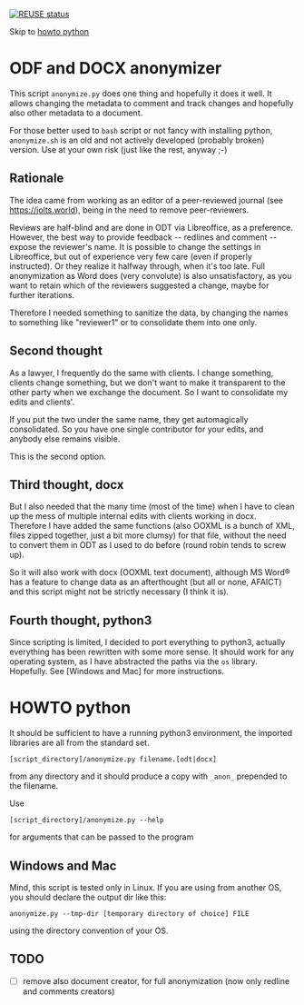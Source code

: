 <!--
 *---------------------------------------------------------------------------
    SPDX-FileCopyrightText: Carlo Piana <kappa@piana.eu>

    SPDX-License-Identifier: CC0-1.0
 *---------------------------------------------------------------------------
 -->

[![REUSE status](https://api.reuse.software/badge/github.com/kappapiana/anonymize)](https://api.reuse.software/info/github.com/kappapiana/anonymize)

Skip to [howto python](#howto-python)

# ODF and DOCX anonymizer

This script `anonymize.py` does one thing and hopefully it does it well. It allows changing the metadata to comment and track changes and hopefully also other metadata to a document.

For those better used to `bash` script or not fancy with installing python, `anonymize.sh` is an old and not actively developed (probably broken) version. Use at your own risk (just like the rest, anyway ;-)

## Rationale

The idea came from working as an editor of a peer-reviewed journal (see https://jolts.world), being in the need to remove peer-reviewers.

Reviews are half-blind and are done in ODT via Libreoffice, as a preference. However,
the best way to provide feedback -- redlines and comment -- expose the reviewer's name. It is possible to change the settings in Libreoffice, but out of experience very few care (even if properly instructed). Or they realize it halfway through, when it's too late. Full anonymization as Word does (very convolute) is also unsatisfactory, as you want to retain which of the reviewers suggested a change, maybe for further iterations.

Therefore I needed something to sanitize the data, by changing the names to something like "reviewer1" or to consolidate them into one only.

## Second thought

As a lawyer, I frequently do the same with clients. I change something, clients change something, but we don't want to make it transparent to the other party when we exchange the document. So I want to consolidate my edits and clients'.

If you put the two under the same name, they get automagically consolidated. So you have one single contributor for your edits, and anybody else remains visible.

This is the second option.

## Third thought, docx

But I also needed that the many time (most of the time) when I have to clean up the mess of multiple internal edits with clients working in docx. Therefore I have added the same functions (also OOXML is a bunch of XML, files zipped together, just a bit more clumsy) for that file, without the need to convert them in ODT as I used to do before (round robin tends to screw up).

So it will also work with docx (OOXML text document), although MS Word® has a feature to change data as an afterthought (but all or none, AFAICT) and this script might not be strictly necessary (I think it is).

## Fourth thought, python3

Since scripting is limited, I decided to port everything to python3, actually everything has been rewritten with some more sense. It should work for any operating system, as I have abstracted the paths via the `os` library. Hopefully. See [Windows and Mac] for more instructions.


# HOWTO python

It should be sufficient to have a running python3 environment, the imported libraries are all from the standard set.


```
[script_directory]/anonymize.py filename.[odt|docx]

```

from any directory and it should produce a copy with `_anon_` prepended to the filename.

Use

```shell
[script_directory]/anonymize.py --help
```

for arguments that can be passed to the program

## Windows and Mac

Mind, this script is tested only in Linux. If you are using from another OS, you should declare the output dir like this:

```shell
anonymize.py --tmp-dir [temporary directory of choice] FILE
```

using the directory convention of your OS.

## TODO

- [ ] remove also document creator, for full anonymization (now only redline and comments creators)
